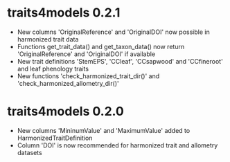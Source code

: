 # traits4models 0.2.1
* New columns 'OriginalReference' and 'OriginalDOI' now possible in harmonized trait data
* Functions get_trait_data() and get_taxon_data() now return 'OriginalReference' and 'OriginalDOI' if available 
* New trait definitions 'StemEPS', 'CCleaf', 'CCsapwood' and 'CCfineroot' and leaf phenology traits
* New functions 'check_harmonized_trait_dir()' and 'check_harmonized_allometry_dir()'

# traits4models 0.2.0
* New columns 'MininumValue' and 'MaximumValue' added to HarmonizedTraitDefinition
* Column 'DOI' is now recommended for harmonized trait and allometry datasets
